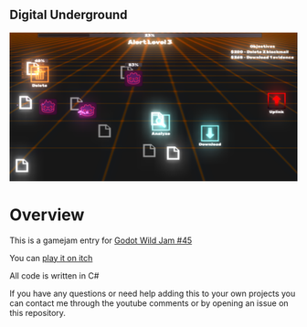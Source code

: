 Digital Underground
-------------------------

![Screenshot](../Assets/du-screenshot.png "Screenshot of the game")

Overview
========

This is a gamejam entry for [Godot Wild Jam #45](https://itch.io/jam/godot-wild-jam-45)

You can [play it on itch](https://mitchmakesthings.itch.io/digital-underground)

All code is written in C#

If you have any questions or need help adding this to your own projects you can contact me through the youtube comments or by opening an issue on this repository.